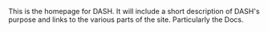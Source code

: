 
This is the homepage for DASH. It will include a short description of DASH's purpose and links to the various parts of the site. Particularly the Docs.
